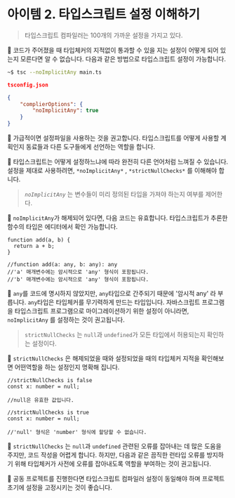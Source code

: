 # 아이템 2. 타입스크립트 설정 이해하기

> 타입스크립트 컴파일러는 100개의 가까운 설정을 가지고 있다.

💬 코드가 주어졌을 때 타입체커의 지적없이 통과할 수 있을 지는 설정이 어떻게 되어 있는지 모른다면 알 수 없습니다. 다음과 같은 방법으로 타입스크립트 설정이 가능합니다.

```bash
~$ tsc --noImplicitAny main.ts
```

```json
tsconfig.json

{
	"complierOptions": {
		"noImplicitAny": true
	}
}
```

💬 가급적이면 설정파일을 사용하는 것을 권고합니다. 타입스크립트를 어떻게 사용할 계획인지 동료들과 다른 도구들에게 선언하는 역할을 합니다.

💬 타입스크립트는 어떻게 설정하느냐에 따라 완전히 다른 언어처럼 느껴질 수 있습니다. 설정을 제대로 사용하려면, `*noImplicitAny*` , `*strictNullChecks*` 를 이해해야 합니다.

> _`noImplicitAny`_ 는 변수들이 미리 정의된 타입을 가져야 하는지 여부를 제어한다.

💬 `noImplicitAny`가 해제되어 있다면, 다음 코드는 유효합니다. 타입스크립트가 추론한 함수의 타입은 에디터에서 확인 가능합니다.

```tsx
function add(a, b) {
  return a + b;
}

//function add(a: any, b: any): any
//'a' 매개변수에는 암시적으로 'any' 형식이 포함됩니다.
//'b' 매개변수에는 암시적으로 'any' 형식이 포함됩니다.
```

💬 `any`를 코드에 명시하지 않았지만, `any`타입으로 간주되기 때문에 '암시적 any' 라 부릅니다. `any`타입은 타입체커를 무기력하게 만드는 타입입니다. 자바스크립트 프로그램을 타입스크립트 프로그램으로 마이그레이션하기 위한 설정이 아니라면, `noImplicitAny` 를 설정하는 것이 권고됩니다.

> `strictNullChecks` 는 `null`과 `undefined`가 모든 타입에서 허용되는지 확인하는 설정이다.

💬 `strictNullChecks` 은 해제되었을 때와 설정되었을 때의 타입체커 지적을 확인해보면 어떤역할을 하는 설정인지 명확해 집니다.

```tsx
//strictNullChecks is false
const x: number = null;

//null은 유효한 값입니다.
```

```tsx
//strictNullChecks is true
const x: number = null;

//'null' 형식은 'number' 형식에 할당할 수 없습니다.
```

💬 `strictNullChecks` 는 `null`과 `undefined` 관련된 오류를 잡아내는 데 많은 도움을 주지만, 코드 작성을 어렵게 합니다. 하지만, 다음과 같은 끔직한 런타입 오류를 방지하기 위해 타입체커가 사전에 오류를 잡아내도록 역할을 부여하는 것이 권고됩니다.

💬 공동 프로젝트를 진행한다면 타입스크립트 컴파일러 설정이 동일해야 하며 프로젝트 초기에 설정을 고정시키는 것이 좋습니다.
